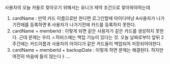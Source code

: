 사용자의 오늘 카들르 찾아오기 위해서는 유니크 제약 조건으로 찾아와야하는데

1. cardName : 만약 카드 이름으로만 한다면 로그인할때 아이디마냥 A사용자가 나가기전에를 등록하면 B 사용자가 나가기전에 카드를 등록하지 못한다.
2. cardName + memberId : 이렇게 되면 같은 사용자가 같은 카드를 생성하지 못한다. 근데 문제는 우리 ㅅ허비스에는 백업 기능이 있다는 것. 오늘 날짜로부터 앞뒤 2주간에는 카드이름과 사용자의 아이디가 같은 카드들이 백업되어 저장되어야한다.
3. cardName + memberId + backupDate : 이렇게 하면 문제는 해결된다. 하지만 여전히 마음에 들지 않는다ㅏ....
